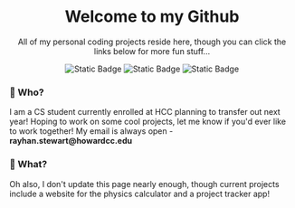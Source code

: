 <div id="header" align="center">
  <h1>Welcome to my Github</h1>
  <p>All of my personal coding projects reside here, though you can click the links below for more fun stuff...</p>
</div>
<div id="badges" align="center">
  <img alt="Static Badge" src="https://img.shields.io/badge/Twitch-black?logo=Twitch&link=https%3A%2F%2Fimg.shields.io%2Fbadge%2F%3AbadgeContent%3Fstyle%3Dsocial%26logo%3Dtwitch%26logoColor%3Dpurple%26link%3Dhttps%253A%252F%252Fwww.twitch.tv%252Fbabywitgun">
  <img alt="Static Badge" src="https://img.shields.io/badge/LeetCode-black?logo=leetcode&link=https%3A%2F%2Fleetcode.com%2Frayhanstewart%2F">
  <img alt="Static Badge" src="https://img.shields.io/badge/Club_Page-black?logo=Github&logoColor=white&link=Howard-Codes.github.io">
</div>

### 🤔 Who?
I am a CS student currently enrolled at HCC planning to transfer out next year!
Hoping to work on some cool projects, let me know if you'd ever like to work together! My email is always open - __rayhan.stewart@howardcc.edu__

### 🤯 What?
Oh also, I don't update this page nearly enough, though current projects include a website for the physics calculator and a project tracker app!
<!---
rayhanstewart/rayhanstewart is a ✨ special ✨ repository because its `README.md` (this file) appears on your GitHub profile.
You can click the Preview link to take a look at your changes.
--->

